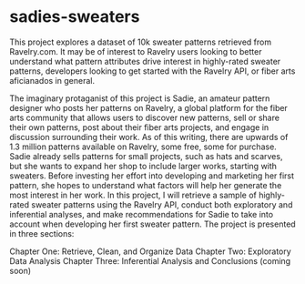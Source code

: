 # sadies-sweaters

This project explores a dataset of 10k sweater patterns retrieved from Ravelry.com. It may be of interest to Ravelry users looking to better understand what pattern attributes drive interest in highly-rated sweater patterns, developers looking to get started with the Ravelry API, or fiber arts aficianados in general. 

The imaginary protaganist of this project is Sadie, an amateur pattern designer who posts her patterns on Ravelry, a global platform for the fiber arts community that allows users to discover new patterns, sell or share their own patterns, post about their fiber arts projects, and engage in discussion surrounding their work. As of this writing, there are upwards of 1.3 million patterns available on Ravelry, some free, some for purchase. Sadie already sells patterns for small projects, such as hats and scarves, but she wants to expand her shop to include larger works, starting with sweaters. Before investing her effort into developing and marketing her first pattern, she hopes to understand what factors will help her generate the most interest in her work. In this project, I will retrieve a sample of highly-rated sweater patterns using the Ravelry API, conduct both exploratory and inferential analyses, and make recommendations for Sadie to take into account when developing her first sweater pattern. The project is presented in three sections: 

Chapter One: Retrieve, Clean, and Organize Data
Chapter Two: Exploratory Data Analysis
Chapter Three: Inferential Analysis and Conclusions (coming soon)
